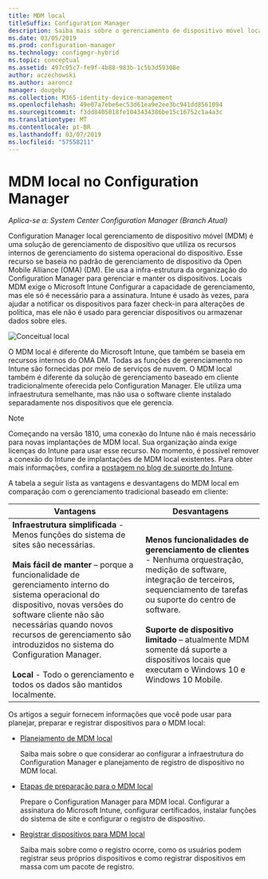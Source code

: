 ```yaml
---
title: MDM local
titleSuffix: Configuration Manager
description: Saiba mais sobre o gerenciamento de dispositivo móvel local, uma solução de gerenciamento de dispositivo no Configuration Manager
ms.date: 03/05/2019
ms.prod: configuration-manager
ms.technology: configmgr-hybrid
ms.topic: conceptual
ms.assetid: 497c05c7-fe9f-4b88-983b-1c5b3d59308e
author: aczechowski
ms.author: aaroncz
manager: dougeby
ms.collection: M365-identity-device-management
ms.openlocfilehash: 49e07a7ebe6ec53d61ea9e2ee3bc941dd8561094
ms.sourcegitcommit: f3dd8405018fe1043434386be15c16752c1a4a3c
ms.translationtype: MT
ms.contentlocale: pt-BR
ms.lasthandoff: 03/07/2019
ms.locfileid: "57558211"
---
```

# <a name="on-premises-mdm-in-configuration-manager"></a>MDM local no Configuration Manager

*Aplica-se a: System Center Configuration Manager (Branch Atual)*

Configuration Manager local gerenciamento de dispositivo móvel (MDM) é uma solução de gerenciamento de dispositivo que utiliza os recursos internos de gerenciamento do sistema operacional do dispositivo. Esse recurso se baseia no padrão de gerenciamento de dispositivo da Open Mobile Alliance (OMA) (DM). Ele usa a infra-estrutura da organização do Configuration Manager para gerenciar e manter os dispositivos. Locais MDM exige o Microsoft Intune Configurar a capacidade de gerenciamento, mas ele só é necessário para a assinatura. Intune é usado às vezes, para ajudar a notificar os dispositivos para fazer check-in para alterações de política, mas ele não é usado para gerenciar dispositivos ou armazenar dados sobre eles.  

![Conceitual local](media/On-premises-conceptual.png)  

O MDM local é diferente do Microsoft Intune, que também se baseia em recursos internos do OMA DM. Todas as funções de gerenciamento no Intune são fornecidas por meio de serviços de nuvem. O MDM local também é diferente da solução de gerenciamento baseado em cliente tradicionalmente oferecida pelo Configuration Manager. Ele utiliza uma infraestrutura semelhante, mas não usa o software cliente instalado separadamente nos dispositivos que ele gerencia.  

> [!Note]  
> Começando na versão 1810, uma conexão do Intune não é mais necessário para novas implantações de MDM local.<!--3607730, fka 1359124--> Sua organização ainda exige licenças do Intune para usar esse recurso. No momento, é possível remover a conexão do Intune de implantações de MDM local existentes. Para obter mais informações, confira a [postagem no blog de suporte do Intune](https://techcommunity.microsoft.com/t5/Intune-Customer-Success/Move-from-Hybrid-Mobile-Device-Management-to-Intune-on-Azure/ba-p/280150).  

A tabela a seguir lista as vantagens e desvantagens do MDM local em comparação com o gerenciamento tradicional baseado em cliente:  

|Vantagens|Desvantagens|  
|----------------|-------------------|  
|**Infraestrutura simplificada** - Menos funções do sistema de sites são necessárias.<br /><br /> **Mais fácil de manter** – porque a funcionalidade de gerenciamento interno do sistema operacional do dispositivo, novas versões do software cliente não são necessárias quando novos recursos de gerenciamento são introduzidos no sistema do Configuration Manager.<br /><br /> **Local** - Todo o gerenciamento e todos os dados são mantidos localmente.|**Menos funcionalidades de gerenciamento de clientes** - Nenhuma orquestração, medição de software, integração de terceiros, sequenciamento de tarefas ou suporte do centro de software.<br /><br /> **Suporte de dispositivo limitado** – atualmente MDM somente dá suporte a dispositivos locais que executam o Windows 10 e Windows 10 Mobile.|  

Os artigos a seguir fornecem informações que você pode usar para planejar, preparar e registrar dispositivos para o MDM local:  

- [Planejamento de MDM local](/sccm/mdm/plan-design/plan-on-premises-mdm)  

    Saiba mais sobre o que considerar ao configurar a infraestrutura do Configuration Manager e planejamento de registro de dispositivo no MDM local.  

- [Etapas de preparação para o MDM local](/sccm/mdm/get-started/preparation-steps-for-on-premises-mdm)  

    Prepare o Configuration Manager para MDM local. Configurar a assinatura do Microsoft Intune, configurar certificados, instalar funções do sistema de site e configurar o registro de dispositivo.  

- [Registrar dispositivos para MDM local](/sccm/mdm/deploy-use/enroll-devices-on-premises-mdm)  

    Saiba mais sobre como o registro ocorre, como os usuários podem registrar seus próprios dispositivos e como registrar dispositivos em massa com um pacote de registro.  

